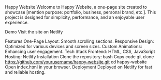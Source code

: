 Happy Website
Welcome to Happy Website, a one-page site created to showcase [mention purpose: portfolio, business, personal brand, etc.]. This project is designed for simplicity, performance, and an enjoyable user experience.

Demo
Visit the site on Netlify

Features
One-Page Layout: Smooth scrolling sections.
Responsive Design: Optimized for various devices and screen sizes.
Custom Animations: Enhancing user engagement.
Tech Stack
Frontend: HTML, CSS, JavaScript
Hosting: Netlify
Installation
Clone the repository:
bash
Copy code
git clone https://github.com/yourusername/happy-website.git
cd happy-website
Open index.html in your browser.
Deployment
Deployed on Netlify for fast and reliable hosting.
